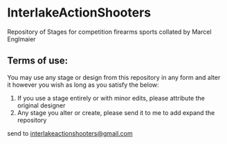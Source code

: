 # InterlakeActionShooters
Repository of Stages for competition firearms sports collated by Marcel Englmaier

## Terms of use:
You may use any stage or design from this repository in any form and alter it however you wish as long as you satisfy the below:

1. If you use a stage entirely or with minor edits, please attribute the original designer
2. Any stage you alter or create, please send it to me to add expand the repository

send to interlakeactionshooters@gmail.com